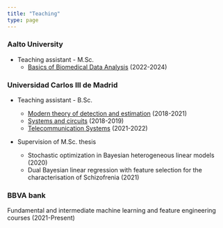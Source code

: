 ```yaml
---
title: "Teaching"
type: page
---
```


### Aalto University

- Teaching assistant - M.Sc.
    - [Basics of Biomedical Data Analysis](https://www.sciencedirect.com/science/article/pii/S0169260722004382) (2022-2024)

### Universidad Carlos III de Madrid
- Teaching assistant - B.Sc.
    - [Modern theory of detection and estimation](https://aplicaciones.uc3m.es/cpa/generaFicha?est=214&anio=2023&plan=441&asig=14994&idioma=2) (2018-2021)
    - [Systems and circuits](https://aplicaciones.uc3m.es/cpa/generaFicha?est=215&anio=2023&plan=447&asig=13408&idioma=2) (2018-2019)
    - [Telecommunication Systems](https://aplicaciones.uc3m.es/cpa/generaFicha?est=217&anio=2023&plan=442&asig=13845&idioma=2) (2021-2022)

- Supervision of M.Sc. thesis
    - Stochastic optimization in Bayesian heterogeneous linear models (2020)
    - Dual Bayesian linear regression with feature selection for the characterisation of Schizofrenia (2021)

### BBVA bank
Fundamental and intermediate machine learning and feature engineering courses (2021-Present)